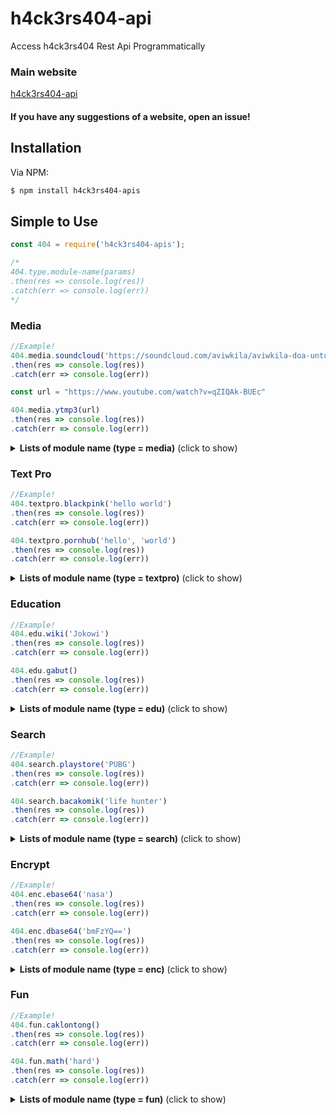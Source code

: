 # h4ck3rs404-api
Access h4ck3rs404 Rest Api Programmatically

### Main website 
[h4ck3rs404-api](https://h4ck3rs404-api.herokuapp.com)

#### If you have any suggestions of a website, open an issue!

## Installation

Via NPM:
```bash
$ npm install h4ck3rs404-apis
```

## Simple to Use

```js
const 404 = require('h4ck3rs404-apis');

/*
404.type.module-name(params)
.then(res => console.log(res))
.catch(err => console.log(err))
*/
```

### Media

```js
//Example!
404.media.soundcloud('https://soundcloud.com/aviwkila/aviwkila-doa-untuk-kamu')
.then(res => console.log(res))
.catch(err => console.log(err))

const url = "https://www.youtube.com/watch?v=qZIQAk-BUEc"

404.media.ytmp3(url)
.then(res => console.log(res))
.catch(err => console.log(err))
```

<details>
  <summary><b>Lists of module name (type = media)</b> (click to show)</summary>

| module name | params | response | description |
| :--- | :---------- | :--- | :--- |
| instagram | url | json | Instagram Downloader |
| ytmp4 | url | json | Youtube Mp4 Downloader |
| ytmp3 | url | json | Youtube mp3 Downloader |
| joox | query | json | Joox Downloader |
| soundcloud | url | json | Soundcloud Downloader |
| mediafire | url | json | Mediafire Detail |
  
</details>

### Text Pro

```js
//Example!
404.textpro.blackpink('hello world')
.then(res => console.log(res))
.catch(err => console.log(err))

404.textpro.pornhub('hello', 'world')
.then(res => console.log(res))
.catch(err => console.log(err))
```

<details>
  <summary><b>Lists of module name (type = textpro)</b> (click to show)</summary>

| module name | params | response |
| :--- | :---------- | :--- | :--- |
| blackpink | text1 | buffer |
| sky | text1 | buffer |
| toxic | text1 | buffer |
| thunder | text1 | buffer |
| horror | text1 | buffer |
| halloween | text1 | buffer |
| harrypotter | text1 | buffer |
| holograpich3d | text1 | buffer |
| metaldark | text1 | buffer |
| matrix | text1 | buffer |
| minion | text1 | buffer |
| blood | text1 | buffer |
| firework | text1 | buffer |
| wicker | text1 | buffer |
| luxury | text1 | buffer |
| graident | text1 | buffer |
| neonlight | text1 | buffer |
| neonnew | text1 | buffer |
| christmas | text1 | buffer |
| dropwater | text1 | buffer |
| xmas | text1 | buffer |
| lava | text1 | buffer |
| gloxycarbon | text1 | buffer |
| deluxecarbon | text1 | buffer |
| glue | text1 | buffer |
| joker | text1 | buffer |
| sandsummer | text1 | buffer |
| sandengreved | text1 | buffer |
| deluxesilver | text1 | buffer |
| gloxyblue | text1 | buffer |
| pornhub | text1, text2 | buffer |
| vintage | text1, text2 | buffer |
| avengers | text1, text2 | buffer |
| marvel | text1, text2 | buffer |
| ninja | text1, text2 | buffer |
| wolf | text1, text2 | buffer |
| girlgraffiti | text1, text2 | buffer |
| wolf2 | text1, text2 | buffer |
| marvel2 | text1, text2 | buffer |
| space3d | text1, text2 | buffer |
| stone | text1, text2 | buffer |
| lion | text1, text2 | buffer |
| stel | text1, text2 | buffer |
| grafiti | text1, text2 | buffer |

</details>

### Education

```js
//Example!
404.edu.wiki('Jokowi')
.then(res => console.log(res))
.catch(err => console.log(err))

404.edu.gabut()
.then(res => console.log(res))
.catch(err => console.log(err))
```

<details>
  <summary><b>Lists of module name (type = edu)</b> (click to show)</summary>

| module name | params | response | description |
| :--- | :---------- | :--- | :--- |
| wiki | query | json | Wikipedia |
| kbbi | query | json | KBBI (Kamus Besar Bahasa Indonesia) |
| gabut | - | json | - |
| translate | query | json | Translate All Country To Indonesian |
| fakta | - | json | Random Fakta Unik |
| google | query | json | Google Search |
| qanda | url | json | Get Qanda Detail |

</details>

### Search

```js
//Example!
404.search.playstore('PUBG')
.then(res => console.log(res))
.catch(err => console.log(err))

404.search.bacakomik('life hunter')
.then(res => console.log(res))
.catch(err => console.log(err))
```

<details>
  <summary><b>Lists of module name (type = search)</b> (click to show)</summary>

| module name | params | response | description |
| :--- | :---------- | :--- | :--- |
| playstore | query | json | plasytore.com |
| bacakomik | query | json | bacakomik.co |
| jalantikus | query | json | jalantikus.com |
| detik | query | json | detik.com |
| dewabatch | query | json | dewabatch.com |
| pinterst | query | json | pinterst.com |
| gimage | query | json | google image |
| steam | query | json | steam |
| mcpedl | query | json | mcpedl server |
| qanda | query | json | qanda search |
| xnxx | query | json | xnxx.com |
| pornhub | query | json | pornhub.com |
| xvids | query | json | xvideos.com |
| groupwa | query | json | group whatsaap |
| youwatch | query | json | youwatch.casa |
| sfile | query | json | sfile.mobi |
| cersex | query | json | cersex.club |
| heroml | hero | json | hero mobile legends detail |

</details>


### Encrypt

```js
//Example!
404.enc.ebase64('nasa')
.then(res => console.log(res))
.catch(err => console.log(err))

404.enc.dbase64('bmFzYQ==')
.then(res => console.log(res))
.catch(err => console.log(err))
```

<details>
  <summary><b>Lists of module name (type = enc)</b> (click to show)</summary>

| module name | params | response | description |
| :--- | :---------- | :--- | :--- |
| ebase32 | text | json | encrypt base32 |
| dbase32 | encode | json | decrypt base32 |
| ebase64 | text | json | encrypt base64 |
| dbase64 | encode | json | decrypt base64 |
| ehex | text | json | encrypt hex |
| dhex | encode | json | decrypt hex |
| eoctal | text | json | encrypt octal |
| doctal | encode | json | decrypt octal |
| ebinary | text | json | encrypt binray |
| dbinary | encode | json | decrypt binary |
| md5 | text | json | encrypt md5 |
| sha1 | text | json | encrypt sha1 |
| sha256 | text | json | encrypt sha256 |
| sha512 | text | json | encrypt sha512 |
| sha224 | text | json | encrypt sha224 |
| sha384 | text | json | encrypt sha384 |
| blake2b | text | json | encrypt blake2b |


</details>


### Fun

```js
//Example!
404.fun.caklontong()
.then(res => console.log(res))
.catch(err => console.log(err))

404.fun.math('hard')
.then(res => console.log(res))
.catch(err => console.log(err))
```

<details>
  <summary><b>Lists of module name (type = fun)</b> (click to show)</summary>

| module name | params | response |
| :--- | :---------- | :--- | :--- |
| caklontong | - | json |
| tebakgambar | - | json |
| family100 | - | json |
| math2 | - | json |
| truthid | - | json |
| truthen | - | json |
| dareid | - | json |
| dareen | - | json |
| slot | - | json |
| tebakanime | - | json |
| twister | - | json |
| matg | mode | json |

</details>
